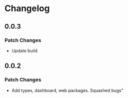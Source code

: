 # Changelog

## 0.0.3

### Patch Changes

- Update build

## 0.0.2

### Patch Changes

- Add types, dashboard, web packages. Squashed bugs"
